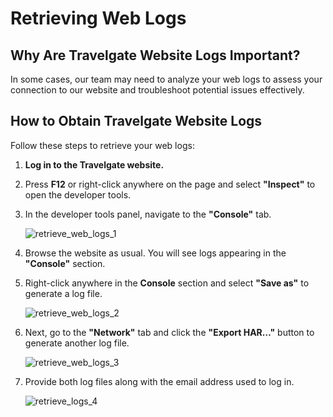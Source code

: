 ﻿---
sidebar_position: 4
---

# Retrieving Web Logs

## Why Are Travelgate Website Logs Important?
In some cases, our team may need to analyze your web logs to assess your connection to our website and troubleshoot potential issues effectively.  

## How to Obtain Travelgate Website Logs

Follow these steps to retrieve your web logs:  

1. **Log in to the Travelgate website.**  
2. Press **F12** or right-click anywhere on the page and select **"Inspect"** to open the developer tools.  
3. In the developer tools panel, navigate to the **"Console"** tab.  

   ![retrieve_web_logs_1](https://storage.travelgate.com/kbase/retrieve_web_logs_1.jpg)  

4. Browse the website as usual. You will see logs appearing in the **"Console"** section.  
5. Right-click anywhere in the **Console** section and select **"Save as"** to generate a log file.  

   ![retrieve_web_logs_2](https://storage.travelgate.com/kbase/retrieve_web_logs_2.jpg)  

6. Next, go to the **"Network"** tab and click the **"Export HAR…"** button to generate another log file.  

   ![retrieve_web_logs_3](https://storage.travelgate.com/kbase/retrieve_web_logs_3.jpg)  

7. Provide both log files along with the email address used to log in.  

   ![retrieve_logs_4](https://storage.travelgate.com/kbase/retrieve_web_logs_4.jpg)  

